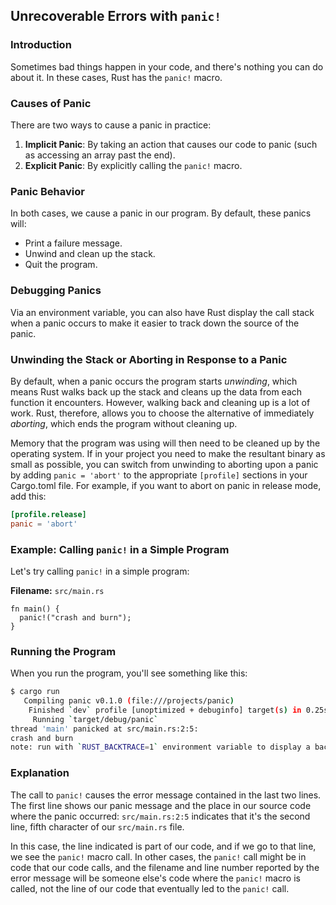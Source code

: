 ## Unrecoverable Errors with `panic!`

### Introduction

Sometimes bad things happen in your code, and there's nothing you can do about it. In these cases, Rust has the `panic!` macro.

### Causes of Panic

There are two ways to cause a panic in practice:
1. **Implicit Panic**: By taking an action that causes our code to panic (such as accessing an array past the end).
2. **Explicit Panic**: By explicitly calling the `panic!` macro.

### Panic Behavior

In both cases, we cause a panic in our program. By default, these panics will:
- Print a failure message.
- Unwind and clean up the stack.
- Quit the program.

### Debugging Panics

Via an environment variable, you can also have Rust display the call stack when a panic occurs to make it easier to track down the source of the panic.

### Unwinding the Stack or Aborting in Response to a Panic

By default, when a panic occurs the program starts *unwinding*, which means Rust walks back up the stack and cleans up the data from each function it encounters. However, walking back and cleaning up is a lot of work. Rust, therefore, allows you to choose the alternative of immediately *aborting*, which ends the program without cleaning up.

Memory that the program was using will then need to be cleaned up by the operating system. If in your project you need to make the resultant binary as small as possible, you can switch from unwinding to aborting upon a panic by adding `panic = 'abort'` to the appropriate `[profile]` sections in your Cargo.toml file. For example, if you want to abort on panic in release mode, add this:

```toml
[profile.release]
panic = 'abort'
```

### Example: Calling `panic!` in a Simple Program

Let's try calling `panic!` in a simple program:

**Filename:** `src/main.rs`

```rust,should_panic,panics
fn main() {
  panic!("crash and burn");
}
```

### Running the Program

When you run the program, you'll see something like this:

```sh
$ cargo run
   Compiling panic v0.1.0 (file:///projects/panic)
    Finished `dev` profile [unoptimized + debuginfo] target(s) in 0.25s
     Running `target/debug/panic`
thread 'main' panicked at src/main.rs:2:5:
crash and burn
note: run with `RUST_BACKTRACE=1` environment variable to display a backtrace
```

### Explanation

The call to `panic!` causes the error message contained in the last two lines. The first line shows our panic message and the place in our source code where the panic occurred: `src/main.rs:2:5` indicates that it's the second line, fifth character of our `src/main.rs` file.

In this case, the line indicated is part of our code, and if we go to that line, we see the `panic!` macro call. In other cases, the `panic!` call might be in code that our code calls, and the filename and line number reported by the error message will be someone else's code where the `panic!` macro is called, not the line of our code that eventually led to the `panic!` call.

